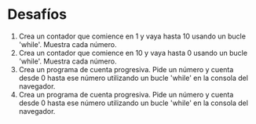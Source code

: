 # Desafíos

1.  Crea un contador que comience en 1 y vaya hasta 10 usando un bucle 'while'. Muestra cada número.
2.  Crea un contador que comience en 10 y vaya hasta 0 usando un bucle 'while'. Muestra cada número.
3.  Crea un programa de cuenta progresiva. Pide un número y cuenta desde 0 hasta ese número utilizando un bucle 'while' en la consola del navegador.
4.  Crea un programa de cuenta progresiva. Pide un número y cuenta desde 0 hasta ese número utilizando un bucle 'while' en la consola del navegador.
